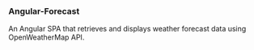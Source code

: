 ### Angular-Forecast

An Angular SPA that retrieves and displays weather forecast data using OpenWeatherMap API.